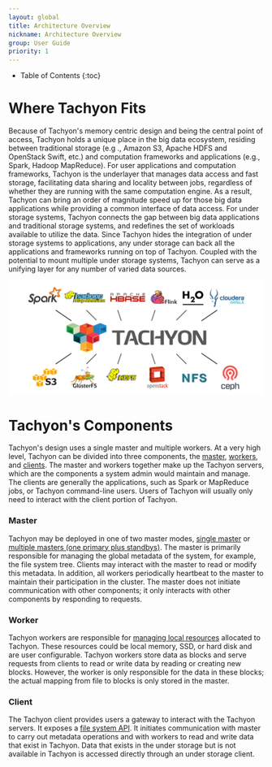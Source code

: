 ```yaml
---
layout: global
title: Architecture Overview
nickname: Architecture Overview
group: User Guide
priority: 1
---
```


* Table of Contents
{:toc}

# Where Tachyon Fits

Because of Tachyon's memory centric design and being the central point of access, Tachyon holds a
unique place in the big data ecosystem, residing between traditional storage (e.g ., Amazon S3,
Apache HDFS and OpenStack Swift, etc.) and computation frameworks and applications (e.g., Spark,
Hadoop MapReduce).  For user applications and computation frameworks, Tachyon is the underlayer that
manages data access and fast storage, facilitating data sharing and locality between jobs,
regardless of whether they are running with the same computation engine. As a result, Tachyon can
bring an order of magnitude speed up for those big data applications while providing a  common
interface of data access. For under storage systems, Tachyon connects the gap between big data
applications and traditional storage systems, and redefines the set of workloads available to
utilize the data. Since Tachyon hides the integration of under storage systems to applications, any
under storage can back all the applications and frameworks running on top of Tachyon. Coupled with
the potential to mount multiple under storage systems, Tachyon can serve as a unifying layer for any
number of varied data sources.

![Stack](./img/stack.png)

# Tachyon's Components

Tachyon's design uses a single master and multiple workers. At a very high level, Tachyon can be divided
into three components, the [master](#master), [workers](#worker), and [clients](#client). The master
and workers together make up the Tachyon servers, which are the components a system admin would
maintain and manage. The clients are generally the applications, such as Spark or MapReduce jobs,
or Tachyon command-line users. Users of Tachyon will usually only need to interact with the client 
portion of Tachyon.

### Master

Tachyon may be deployed in one of two master modes, [single master](Running-Tachyon-Locally.html) or
[multiple masters (one primary plus standbys)](Running-Tachyon-Fault-Tolerant-on-EC2.html). The master 
is primarily responsible for managing the global metadata of the system, for example, the file system 
tree. Clients may interact with the master to read or modify this metadata. In addition, all workers
periodically heartbeat to the master to maintain their participation in the cluster. The master
does not initiate communication with other components; it only interacts with other components by
responding to requests.

### Worker

Tachyon workers are responsible for [managing local resources](Tiered-Storage-on-Tachyon.html)
allocated to Tachyon. These resources could be local memory, SSD, or hard disk and are user
configurable. Tachyon workers store data as blocks and serve requests from clients to read or write
data by reading or creating new blocks. However, the worker is only responsible for the data in
these blocks; the actual mapping from file to blocks is only stored in the master.

### Client

The Tachyon client provides users a gateway to interact with the Tachyon servers. It exposes a
[file system API](File-System-API.html). It initiates communication with master to carry out metadata 
operations and with workers to read and write data that exist in Tachyon. Data that exists in the 
under storage but is not available in Tachyon is accessed directly through an under storage client.
